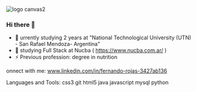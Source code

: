 ![logo canvas2](https://github.com/rojasfernando/rojasfernando/assets/91997517/44f7d736-ab8f-41ab-a09e-3c3ac6212372)
### Hi there 👋
- 🔭 urrently studying 2 years at "National Technological University (UTN) - San Rafael Mendoza- Argentina"
- 🌱 studying Full Stack at Nucba ( https://www.nucba.com.ar/ )
- ⚡ Previous profession: degree in nutrition

onnect with me:
www.linkedin.com/in/fernando-rojas-3427ab136

Languages and Tools:
css3 git html5 java javascript mysql python
